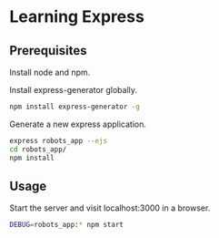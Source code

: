 # Learning Express

## Prerequisites

Install node and npm.

Install express-generator globally.

```` sh
npm install express-generator -g
````

Generate a new express application.

```` sh
express robots_app --ejs
cd robots_app/
npm install
````

## Usage

Start the server and visit localhost:3000 in a browser.

```` sh
DEBUG=robots_app:* npm start
````
